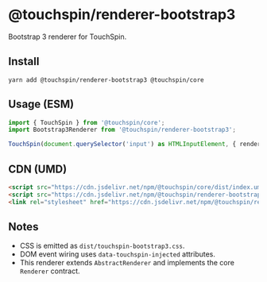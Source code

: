 @touchspin/renderer-bootstrap3
==============================

Bootstrap 3 renderer for TouchSpin.

## Install

```
yarn add @touchspin/renderer-bootstrap3 @touchspin/core
```

## Usage (ESM)

```ts
import { TouchSpin } from '@touchspin/core';
import Bootstrap3Renderer from '@touchspin/renderer-bootstrap3';

TouchSpin(document.querySelector('input') as HTMLInputElement, { renderer: Bootstrap3Renderer });
```

## CDN (UMD)

```html
<script src="https://cdn.jsdelivr.net/npm/@touchspin/core/dist/index.umd.js"></script>
<script src="https://cdn.jsdelivr.net/npm/@touchspin/renderer-bootstrap3/dist/index.umd.js"></script>
<link rel="stylesheet" href="https://cdn.jsdelivr.net/npm/@touchspin/renderer-bootstrap3/dist/touchspin-bootstrap3.css" />
```

## Notes
- CSS is emitted as `dist/touchspin-bootstrap3.css`.
- DOM event wiring uses `data-touchspin-injected` attributes.
 - This renderer extends `AbstractRenderer` and implements the core `Renderer` contract.
